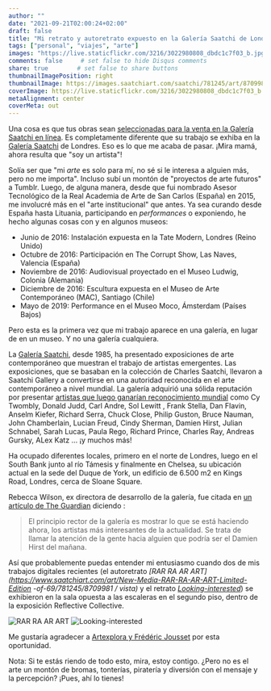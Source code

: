 ```yaml
---
author: ""
date: "2021-09-21T02:00:24+02:00"
draft: false
title: "Mi retrato y autoretrato expuesto en la Galería Saatchi de Londres"
tags: ["personal", "viajes", "arte"]
images: "https://live.staticflickr.com/3216/3022980808_dbdc1c7f03_b.jpg"
comments: false     # set false to hide Disqus comments
share: true        # set false to share buttons
thumbnailImagePosition: right
thumbnailImage: https://images.saatchiart.com/saatchi/781245/art/8709981/7773522-BEHKCIHS-8.jpg
coverImage: https://live.staticflickr.com/3216/3022980808_dbdc1c7f03_b.jpg
metaAlignment: center
coverMeta: out
---
```


Una cosa es que tus obras sean [seleccionadas para la venta en la Galería Saatchi en línea](https://www.saatchiart.com/jorgecortell). Es completamente diferente que su trabajo se exhiba en la [Galería Saatchi](https://www.saatchigallery.com/) de Londres. Eso es lo que me acaba de pasar. ¡Mira mamá, ahora resulta que "soy un artista"!

<!--more-->

Solía ​​ser que "mi *arte* es solo para mí, no sé si le interesa a alguien más, pero no me importa". Incluso subí un montón de "proyectos de arte futuros" a Tumblr. Luego, de alguna manera, desde que fui nombrado Asesor Tecnológico de la Real Academia de Arte de San Carlos (España) en 2015, me involucré más en el "arte institucional" que antes. Ya sea curando desde España hasta Lituania, participando en *performances* o exponiendo, he hecho algunas cosas con y en algunos museos:

- Junio ​​de 2016: Instalación expuesta en la Tate Modern, Londres (Reino Unido)
- Octubre de 2016: Participación en The Corrupt Show, Las Naves, Valencia (España)
- Noviembre de 2016: Audiovisual proyectado en el Museo Ludwig, Colonia (Alemania)
- Diciembre de 2016: Escultura expuesta en el Museo de Arte Contemporáneo (MAC), Santiago (Chile)
- Mayo de 2019: Performance en el Museo Moco, Ámsterdam (Países Bajos)

Pero esta es la primera vez que mi trabajo aparece en una galería, en lugar de en un museo. Y no una galería cualquiera.

La [Galería Saatchi](https://www.saatchigallery.com/), desde 1985, ha presentado exposiciones de arte contemporáneo que muestran el trabajo de artistas emergentes. Las exposiciones, que se basaban en la colección de Charles Saatchi, llevaron a Saatchi Gallery a convertirse en una autoridad reconocida en el arte contemporáneo a nivel mundial. La galería adquirió una sólida reputación por presentar [artistas que luego ganarían reconocimiento mundial](https://www.saatchigallery.com/about/35-years-of-art) como Cy Twombly, Donald Judd, Carl Andre, Sol Lewitt , Frank Stella, Dan Flavin, Anselm Kiefer, Richard Serra, Chuck Close, Philip Guston, Bruce Nauman, John Chamberlain, Lucian Freud, Cindy Sherman, Damien Hirst, Julian Schnabel, Sarah Lucas, Paula Rego, Richard Prince, Charles Ray, Andreas Gursky, ALex Katz ... ¡y muchos más!

Ha ocupado diferentes locales, primero en el norte de Londres, luego en el South Bank junto al río Támesis y finalmente en Chelsea, su ubicación actual en la sede del Duque de York, un edificio de 6.500 m2 en Kings Road, Londres, cerca de Sloane Square.

Rebecca Wilson, ex directora de desarrollo de la galería, fue citada en [un artículo de The Guardian](https://www.theguardian.com/artanddesign/2008/dec/14/saatchi-revolution-continues-china-art) diciendo :

> El principio rector de la galería es mostrar lo que se está haciendo ahora, los artistas más interesantes de la actualidad. Se trata de llamar la atención de la gente hacia alguien que podría ser el Damien Hirst del mañana.

Así que probablemente puedas entender mi entusiasmo cuando dos de mis trabajos digitales recientes (el autoretrato *[RAR RA AR ART](https://www.saatchiart.com/art/New-Media-RAR-RA-AR-ART-Limited-Edition -of-69/781245/8709981 / vista)* y el retrato *[Looking-interested](https://www.saatchiart.com/art/New-Media-looking-interested-Limited-Edition-of-99/781245/8710188/view)*) se exhibieron en la sala opuesta a las escaleras en el segundo piso, dentro de la exposición Reflective Collective.

![RAR RA AR ART](https://images.saatchiart.com/saatchi/781245/art/8709981/7773522-BEHKCIHS-8.jpg)
![Looking-interested](https://images.saatchiart.com/saatchi/781245/art/8710188/7773729-JQOPXAJG-8.jpg)

Me gustaría agradecer a [Artexplora y Frédéric Jousset](https://artexplora.org/en/who-are-we/) por esta oportunidad.

Nota: Si te estás riendo de todo esto, mira, estoy contigo. ¿Pero no es el arte un montón de bromas, tonterías, piratería y diversión con el mensaje y la percepción? ¡Pues, ahí lo tienes!

